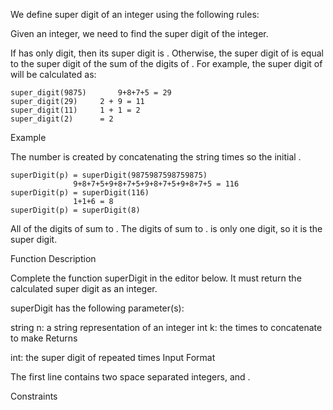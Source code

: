 We define super digit of an integer using the following rules:

Given an integer, we need to find the super digit of the integer.

If has only digit, then its super digit is .
Otherwise, the super digit of is equal to the super digit of the sum of the digits of .
For example, the super digit of will be calculated as:

    super_digit(9875)   	9+8+7+5 = 29
    super_digit(29) 	2 + 9 = 11
    super_digit(11)		1 + 1 = 2
    super_digit(2)		= 2

Example

The number is created by concatenating the string times so the initial .

    superDigit(p) = superDigit(9875987598759875)
                  9+8+7+5+9+8+7+5+9+8+7+5+9+8+7+5 = 116
    superDigit(p) = superDigit(116)
                  1+1+6 = 8
    superDigit(p) = superDigit(8)

All of the digits of sum to . The digits of sum to . is only one digit, so it is the super digit.

Function Description

Complete the function superDigit in the editor below. It must return the calculated super digit as an integer.

superDigit has the following parameter(s):

string n: a string representation of an integer
int k: the times to concatenate to make
Returns

int: the super digit of repeated times
Input Format

The first line contains two space separated integers, and .

Constraints
